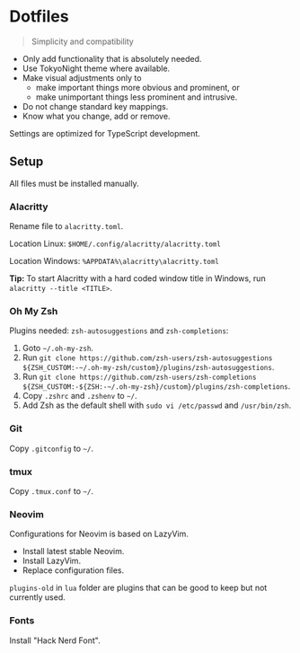 # Dotfiles

> Simplicity and compatibility

- Only add functionality that is absolutely needed.
- Use TokyoNight theme where available.
- Make visual adjustments only to
  - make important things more obvious and prominent, or
  - make unimportant things less prominent and intrusive.
- Do not change standard key mappings.
- Know what you change, add or remove.

Settings are optimized for TypeScript development.

## Setup

All files must be installed manually.

### Alacritty

Rename file to `alacritty.toml`.

Location Linux: `$HOME/.config/alacritty/alacritty.toml`

Location Windows: `%APPDATA%\alacritty\alacritty.toml`

**Tip:** To start Alacritty with a hard coded window title in Windows, run `alacritty --title <TITLE>`.

### Oh My Zsh

Plugins needed: `zsh-autosuggestions` and `zsh-completions`:

1. Goto `~/.oh-my-zsh`.
2. Run `git clone https://github.com/zsh-users/zsh-autosuggestions ${ZSH_CUSTOM:-~/.oh-my-zsh/custom}/plugins/zsh-autosuggestions`.
3. Run `git clone https://github.com/zsh-users/zsh-completions ${ZSH_CUSTOM:-${ZSH:-~/.oh-my-zsh}/custom}/plugins/zsh-completions`.
4. Copy `.zshrc` and `.zshenv` to `~/`.
5. Add Zsh as the default shell with `sudo vi /etc/passwd` and `/usr/bin/zsh`.

### Git

Copy `.gitconfig` to `~/`.

### tmux

Copy `.tmux.conf` to `~/`.

### Neovim

Configurations for Neovim is based on LazyVim.

- Install latest stable Neovim.
- Install LazyVim.
- Replace configuration files.

`plugins-old` in `lua` folder are plugins that can be good to keep but not currently used.

### Fonts

Install "Hack Nerd Font".
